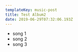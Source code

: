 ```yaml
---
templateKey: music-post
title: Test Album2
date: 2019-06-29T07:32:06.193Z
---
```

- song 1
- song 2
- song 3
